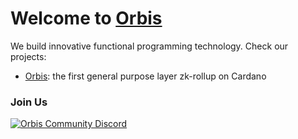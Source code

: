 # Welcome to [Orbis](http://orbisprotocol.com/)

We build innovative functional programming technology. Check our projects:

- [Orbis](https://github.com/orbis-tertius): the first general purpose layer zk-rollup on Cardano

### Join Us

[![Orbis Community Discord](https://img.shields.io/discord/912426566838013994.svg?label=Discord&logo=Discord&colorB=7289da&style=for-the-badge)](https://discord.gg/orbisprotocol)
